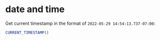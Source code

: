 # date and time

Get current timestamp in the format of `2022-05-29 14:54:13.737-07:00`:
```sql
CURRENT_TIMESTAMP()
```

